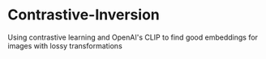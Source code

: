 # Contrastive-Inversion
Using contrastive learning and OpenAI's CLIP to find good embeddings for images with lossy transformations 
